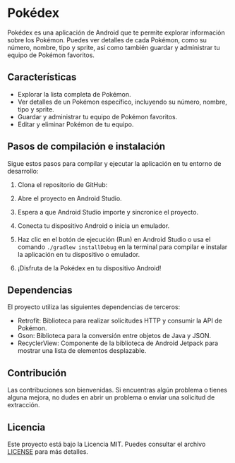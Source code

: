 # Pokédex

Pokédex es una aplicación de Android que te permite explorar información sobre los Pokémon. Puedes ver detalles de cada Pokémon, como su número, nombre, tipo y sprite, así como también guardar y administrar tu equipo de Pokémon favoritos.

## Características

- Explorar la lista completa de Pokémon.
- Ver detalles de un Pokémon específico, incluyendo su número, nombre, tipo y sprite.
- Guardar y administrar tu equipo de Pokémon favoritos.
- Editar y eliminar Pokémon de tu equipo.

## Pasos de compilación e instalación

Sigue estos pasos para compilar y ejecutar la aplicación en tu entorno de desarrollo:

1. Clona el repositorio de GitHub:

2. Abre el proyecto en Android Studio.

3. Espera a que Android Studio importe y sincronice el proyecto.

4. Conecta tu dispositivo Android o inicia un emulador.

5. Haz clic en el botón de ejecución (Run) en Android Studio o usa el comando `./gradlew installDebug` en la terminal para compilar e instalar la aplicación en tu dispositivo o emulador.

6. ¡Disfruta de la Pokédex en tu dispositivo Android!

## Dependencias

El proyecto utiliza las siguientes dependencias de terceros:

- Retrofit: Biblioteca para realizar solicitudes HTTP y consumir la API de Pokémon.
- Gson: Biblioteca para la conversión entre objetos de Java y JSON.
- RecyclerView: Componente de la biblioteca de Android Jetpack para mostrar una lista de elementos desplazable.

## Contribución

Las contribuciones son bienvenidas. Si encuentras algún problema o tienes alguna mejora, no dudes en abrir un problema o enviar una solicitud de extracción.

## Licencia

Este proyecto está bajo la Licencia MIT. Puedes consultar el archivo [LICENSE](LICENSE) para más detalles.
